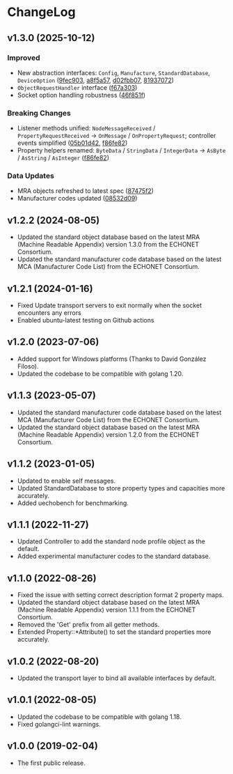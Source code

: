 # ChangeLog

## v1.3.0 (2025-10-12)

### Improved
- New abstraction interfaces: `Config`, `Manufacture`, `StandardDatabase`, `DeviceOption` ([9fec903](https://github.com/cybergarage/uecho-go/commit/9fec903edc3457fdd599751295a0c8b046256946), [a8f5a57](https://github.com/cybergarage/uecho-go/commit/a8f5a579700e7e8e80304d44e824f38439e98339), [d02fbb07](https://github.com/cybergarage/uecho-go/commit/d02fbb07ef57b0e9954890462de90c31c036c2cd), [81937072](https://github.com/cybergarage/uecho-go/commit/819370726e9d9fea54a31c2e77b5a7523edfd71d))
- `ObjectRequestHandler` interface ([f67a303](https://github.com/cybergarage/uecho-go/commit/f67a3037048e054ff9042fa8430d66006380fbd2))
- Socket option handling robustness ([46f851f](https://github.com/cybergarage/uecho-go/commit/46f851fb9afd89406c9fc87726d8a06e28e75039))

### Breaking Changes
- Listener methods unified: `NodeMessageReceived` / `PropertyRequestReceived` → `OnMessage` / `OnPropertyRequest`; controller events simplified ([05b01d42](https://github.com/cybergarage/uecho-go/commit/05b01d421138fc32016a597a7483271c6a0a4778), [f86fe82](https://github.com/cybergarage/uecho-go/commit/f86fe82a1138a42cff5003fd2751df37bb3d24c8))
- Property helpers renamed: `ByteData` / `StringData` / `IntegerData` → `AsByte` / `AsString` / `AsInteger` ([f86fe82](https://github.com/cybergarage/uecho-go/commit/f86fe82a1138a42cff5003fd2751df37bb3d24c8))

### Data Updates
- MRA objects refreshed to latest spec ([87475f2](https://github.com/cybergarage/uecho-go/commit/87475f2f4ad86adfe4ab625f390c3d87c856963c))
- Manufacturer codes updated ([08532d09](https://github.com/cybergarage/uecho-go/commit/08532d09f23167fbbc6ab29b28e66bf7fd8792f7))

## v1.2.2 (2024-08-05)
- Updated the standard object database based on the latest MRA (Machine Readable Appendix) version 1.3.0 from the ECHONET Consortium.
- Updated the standard manufacturer code database based on the latest MCA (Manufacturer Code List) from the ECHONET Consortium.

## v1.2.1 (2024-01-16)
- Fixed Update transport servers to exit normally when the socket encounters any errors
- Enabled ubuntu-latest testing on Github actions

## v1.2.0 (2023-07-06)
- Added support for Windows platforms (Thanks to David González Filoso).
- Updated the codebase to be compatible with golang 1.20.

## v1.1.3 (2023-05-07)
- Updated the standard manufacturer code database based on the latest MCA (Manufacturer Code List) from the ECHONET Consortium.
- Updated the standard object database based on the latest MRA (Machine Readable Appendix) version 1.2.0 from the ECHONET Consortium.

## v1.1.2 (2023-01-05)
- Updated to enable self messages.
- Updated StandardDatabase to store property types and capacities more accurately.
- Added uechobench for benchmarking.

## v1.1.1 (2022-11-27)
- Updated Controller to add the standard node profile object as the default.
- Added experimental manufacturer codes to the standard database.

## v1.1.0 (2022-08-26)
- Fixed the issue with setting correct description format 2 property maps.
- Updated the standard object database based on the latest MRA (Machine Readable Appendix) version 1.1.1 from the ECHONET Consortium.
- Removed the 'Get' prefix from all getter methods.
- Extended Property::*Attribute() to set the standard properties more accurately.

## v1.0.2 (2022-08-20)
- Updated the transport layer to bind all available interfaces by default.

## v1.0.1 (2022-08-05)
- Updated the codebase to be compatible with golang 1.18.
- Fixed golangci-lint warnings.

## v1.0.0 (2019-02-04)
- The first public release.
